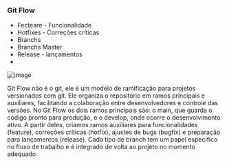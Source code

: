 ### Git Flow


* Fecteare - Funcionalidade
* Hotfixes - Correções críticas
* Branchs
* Branchs Master
* Release - lançamentos
* 
![image](https://github.com/user-attachments/assets/45093f7c-7784-49ef-b61e-e359dbb625fd)

Git Flow não é o git, ele é um modelo de ramificação para projetos versionados com git. Ele organiza o repositório em ramos principais e auxiliares, facilitando a colaboração entre desenvolvedores e controle das versões.
No Git Flow os dois ramos principais são: o main, que guarda o código pronto para produção, e o develop, onde ocorre o desenvolvimento ativo. A partir deles, criamos ramos auxiliares para funcionalidades (feature), correções críticas (hotfix), ajustes de bugs (bugfix) e preparação para lançamentos (release). Cada tipo de branch tem um papel específico no fluxo de trabalho e é integrado de volta ao projeto no momento adequado.
